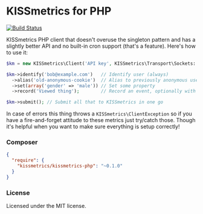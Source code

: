 KISSmetrics for PHP
===================

[![Build Status](https://travis-ci.org/kissmetrics/kissmetrics-php.png?branch=master)](https://travis-ci.org/kissmetrics/kissmetrics-php)

KISSmetrics PHP client that doesn't overuse the singleton pattern and has a
slightly better API and no built-in cron support (that's a feature). Here's
how to use it:

```php
$km = new KISSmetrics\Client('API key', KISSmetrics\Transport\Sockets::initDefault()); // Initialize

$km->identify('bob@example.com')   // Identify user (always)
  ->alias('old-anonymous-cookie')  // Alias to previously anonymous user, maybe
  ->set(array('gender' => 'male')) // Set some property
  ->record('Viewed thing');        // Record an event, optionally with properties

$km->submit(); // Submit all that to KISSmetrics in one go
```

In case of errors this thing throws a `KISSmetrics\ClientException` so if you
have a fire-and-forget attitude to these metrics just try/catch those. Though
it's helpful when you want to make sure everything is setup correctly!

### Composer

```json
{
  "require": {
    "kissmetrics/kissmetrics-php": "~0.1.0"
  }
}
```

### License

Licensed under the MIT license.
